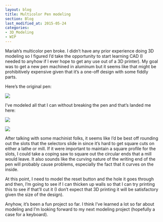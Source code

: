 ```yaml
---
layout: blog
title: Multicolor Pen modeling
section: Blog
last_modified_at: 2015-05-24
categories:
- 3D_Modeling
- WIP
---
```


Mariah’s multicolor pen broke.  I didn’t have any prior experience doing 3D
modeling so I figured I’d take the opportunity to start learning CAD (I needed
to anyhow if I ever hope to get any use out of a 3D printer).  My goal was to
get a new pen machined in aluminum but it seems like that might be
prohibitively expensive given that it’s a one-off design with some fiddly
parts.

Here’s the original pen:

<!--more-->

<a href="http://i.imgur.com/YRWJ0mx.jpg"><img class="half" src="http://i.imgur.com/YRWJ0mx.jpg" /></a>

I’ve modeled all that I can without breaking the pen and that’s landed me here:

<a href="http://i.imgur.com/lZz6KFG.png"><img class="full" src="http://i.imgur.com/lZz6KFG.png" /></a>

<a href="http://i.imgur.com/tEv1Pc0.png"><img class="full" src="http://i.imgur.com/tEv1Pc0.png" /></a>

After talking with some machinist folks, it seems like I’d be best off rounding
out the slots that the selectors slide in since it’s hard to get square cuts on
either a lathe or mill.  If it were important to maintain a square profile for
the slots, I could take a coping saw to square out the circular ends that a
mill would leave.  It also sounds like the curving nature of the writing end of
the pen will probably cause problems, especially the fact that it curves on the
inside.



At this point, I need to model the reset button and the hole it goes through
and then, I’m going to see if I can thicken up walls so that I can try printing
this to see if that’ll cut it (I don’t expect that 3D printing it will be
satisfactory given the size of the design).



Anyhow, it’s been a fun project so far.  I think I’ve learned a lot so far
about modeling and I’m looking forward to my next modeling project (hopefully a
case for a keyboard).
